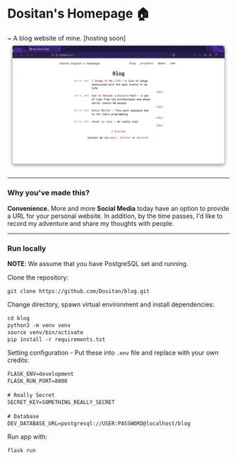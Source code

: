 # Dositan's Homepage 🏠
~ A blog website of mine. [hosting soon]
![Site demo](app/static/demo.png)

---

### Why you've made this?
**Convenience.** More and more **Social Media** today have an option to provide a URL for your personal website. In addition, by the time passes, I'd like to record my adventure and share my thoughts with people.

---

### Run locally
**NOTE**: We assume that you have PostgreSQL set and running.

Clone the repository:

    git clone https://github.com/Dositan/blog.git

Change directory, spawn virtual environment and install dependencies:

    cd blog
    python3 -m venv venv
    source venv/bin/activate
    pip install -r requirements.txt

Setting configuration - Put these into `.env` file and replace with your own credits:

    FLASK_ENV=development
    FLASK_RUN_PORT=8000

    # Really Secret
    SECRET_KEY=SOMETHING_REALLY_SECRET

    # Database
    DEV_DATABASE_URL=postgresql://USER:PASSWORD@localhost/blog



Run app with:

    flask run
